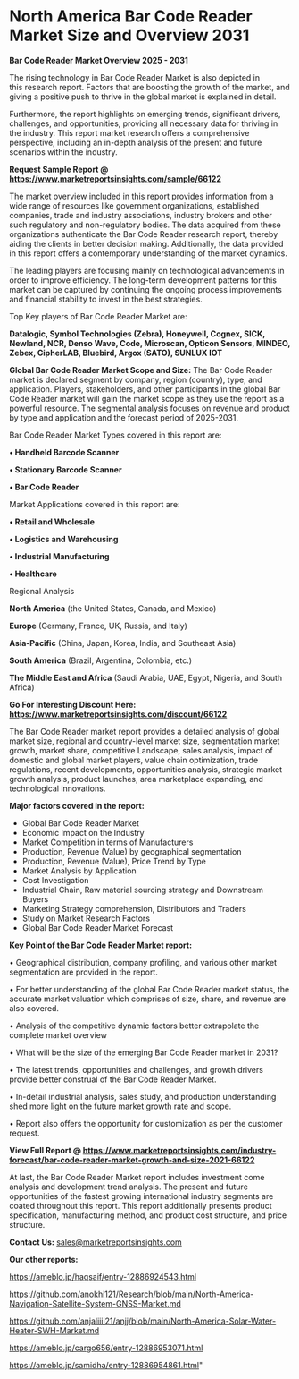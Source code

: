 # North America Bar Code Reader Market Size and Overview 2031

<Strong> Bar Code Reader Market Overview 2025 - 2031</strong>

The rising technology in Bar Code Reader Market is also depicted in this research report. Factors that are boosting the growth of the market, and giving a positive push to thrive in the global market is explained in detail.

Furthermore, the report highlights on emerging trends, significant drivers, challenges, and opportunities, providing all necessary data for thriving in the industry. This report market research offers a comprehensive perspective, including an in-depth analysis of the present and future scenarios within the industry.

<strong>Request Sample Report @ <a href=https://www.marketreportsinsights.com/sample/66122>https://www.marketreportsinsights.com/sample/66122</a></strong>

The market overview included in this report provides information from a wide range of resources like government organizations, established companies, trade and industry associations, industry brokers and other such regulatory and non-regulatory bodies. The data acquired from these organizations authenticate the Bar Code Reader research report, thereby aiding the clients in better decision making. Additionally, the data provided in this report offers a contemporary understanding of the market dynamics.

The leading players are focusing mainly on technological advancements in order to improve efficiency. The long-term development patterns for this market can be captured by continuing the ongoing process improvements and financial stability to invest in the best strategies.

Top Key players of Bar Code Reader Market are:

<strong>Datalogic, Symbol Technologies (Zebra), Honeywell, Cognex, SICK, Newland, NCR, Denso Wave, Code, Microscan, Opticon Sensors, MINDEO, Zebex, CipherLAB, Bluebird, Argox (SATO), SUNLUX IOT</strong>

<strong><b>Global Bar Code Reader Market Scope and Size:</b></strong>
The Bar Code Reader market is declared segment by company, region (country), type, and application. Players, stakeholders, and other participants in the global Bar Code Reader market will gain the market scope as they use the report as a powerful resource. The segmental analysis focuses on revenue and product by type and application and the forecast period of 2025-2031.

Bar Code Reader Market Types covered in this report are:

<strong>• Handheld Barcode Scanner

• Stationary Barcode Scanner

• Bar Code Reader</strong>

Market Applications covered in this report are:

<strong>• Retail and Wholesale

• Logistics and Warehousing

• Industrial Manufacturing

• Healthcare</strong> 

Regional Analysis

<strong>North America</strong> (the United States, Canada, and Mexico)

<strong>Europe</strong> (Germany, France, UK, Russia, and Italy)

<strong>Asia-Pacific</strong> (China, Japan, Korea, India, and Southeast Asia)

<strong>South America</strong> (Brazil, Argentina, Colombia, etc.)

<strong>The Middle East and Africa</strong> (Saudi Arabia, UAE, Egypt, Nigeria, and South Africa)

<strong>Go For Interesting Discount Here: <a href=https://www.marketreportsinsights.com/discount/66122>https://www.marketreportsinsights.com/discount/66122</a></strong>

The Bar Code Reader market report provides a detailed analysis of global market size, regional and country-level market size, segmentation market growth, market share, competitive Landscape, sales analysis, impact of domestic and global market players, value chain optimization, trade regulations, recent developments, opportunities analysis, strategic market growth analysis, product launches, area marketplace expanding, and technological innovations.

<strong><b>Major factors covered in the report:</b></strong>
<ul>
  <li>Global Bar Code Reader Market </li>
  <li>Economic Impact on the Industry</li>
  <li>Market Competition in terms of Manufacturers</li>
  <li>Production, Revenue (Value) by geographical segmentation</li>
  <li>Production, Revenue (Value), Price Trend by Type</li>
  <li>Market Analysis by Application</li>
  <li>Cost Investigation</li>
  <li>Industrial Chain, Raw material sourcing strategy and Downstream Buyers</li>
  <li>Marketing Strategy comprehension, Distributors and Traders</li>
  <li>Study on Market Research Factors</li>
  <li>Global Bar Code Reader Market Forecast</li>
</ul>

<strong><b>Key Point of the Bar Code Reader Market report:</b></strong>

• Geographical distribution, company profiling, and various other market segmentation are provided in the report.

• For better understanding of the global Bar Code Reader market status, the accurate market valuation which comprises of size, share, and revenue are also covered.

• Analysis of the competitive dynamic factors better extrapolate the complete market overview

• What will be the size of the emerging Bar Code Reader market in 2031?

• The latest trends, opportunities and challenges, and growth drivers provide better construal of the Bar Code Reader Market.

• In-detail industrial analysis, sales study, and production understanding shed more light on the future market growth rate and scope.

• Report also offers the opportunity for customization as per the customer request.

<strong><b>View Full Report @ <a href=https://www.marketreportsinsights.com/industry-forecast/bar-code-reader-market-growth-and-size-2021-66122>https://www.marketreportsinsights.com/industry-forecast/bar-code-reader-market-growth-and-size-2021-66122</a></b></strong>


At last, the Bar Code Reader Market report includes investment come analysis and development trend analysis. The present and future opportunities of the fastest growing international industry segments are coated throughout this report. This report additionally presents product specification, manufacturing method, and product cost structure, and price structure.

<strong>Contact Us:</strong>
sales@marketreportsinsights.com

<strong>Our other reports:</strong>

<a href=https://ameblo.jp/haqsaif/entry-12886924543.html>https://ameblo.jp/haqsaif/entry-12886924543.html</a>

<a href=https://github.com/anokhi121/Research/blob/main/North-America-Navigation-Satellite-System-GNSS-Market.md>https://github.com/anokhi121/Research/blob/main/North-America-Navigation-Satellite-System-GNSS-Market.md</a>

<a href=https://github.com/anjaliiii21/anjj/blob/main/North-America-Solar-Water-Heater-SWH-Market.md>https://github.com/anjaliiii21/anjj/blob/main/North-America-Solar-Water-Heater-SWH-Market.md</a>

<a href=https://ameblo.jp/cargo656/entry-12886953071.html>https://ameblo.jp/cargo656/entry-12886953071.html</a>

<a href=https://ameblo.jp/samidha/entry-12886954861.html>https://ameblo.jp/samidha/entry-12886954861.html</a>"
